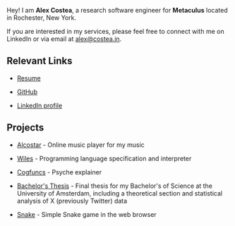 Hey! I am **Alex Costea**, a research software engineer for **Metaculus** located in Rochester, New York.

If you are interested in my services, please feel free to connect with me on LinkedIn or via email at alex@costea.in.

## Relevant Links

- [Resume](https://alex.costea.in/Alex_Costea_Resume.pdf)

- [GitHub](https://github.com/Alex-Costea)

- [LinkedIn profile](https://www.linkedin.com/in/alexcostea2520/)

## Projects

- [Alcostar](https://www.alcostar.net/) - Online music player for my music

- [Wiles](https://alex.costea.in/Wiles/) - Programming language specification and interpreter

- [Cogfuncs](https://www.cogfuncs.com/) - Psyche explainer
 
- [Bachelor's Thesis](https://github.com/Alex-Costea/Bachelors-Thesis/blob/main/Bachelor's%20Thesis.pdf) - Final thesis for my Bachelor's of Science at the University of Amsterdam, 
including a theoretical section and statistical analysis of X (previously Twitter) data

- [Snake](https://alex.costea.in/Snake/) - Simple Snake game in the web browser
